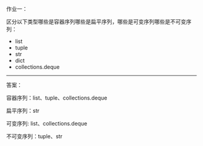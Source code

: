 作业一：

区分以下类型哪些是容器序列哪些是扁平序列，哪些是可变序列哪些是不可变序列：

* list
* tuple
* str
* dict
* collections.deque

***
答案：

容器序列：list、tuple、collections.deque

扁平序列：str

可变序列: list、collections.deque

不可变序列：tuple、str
